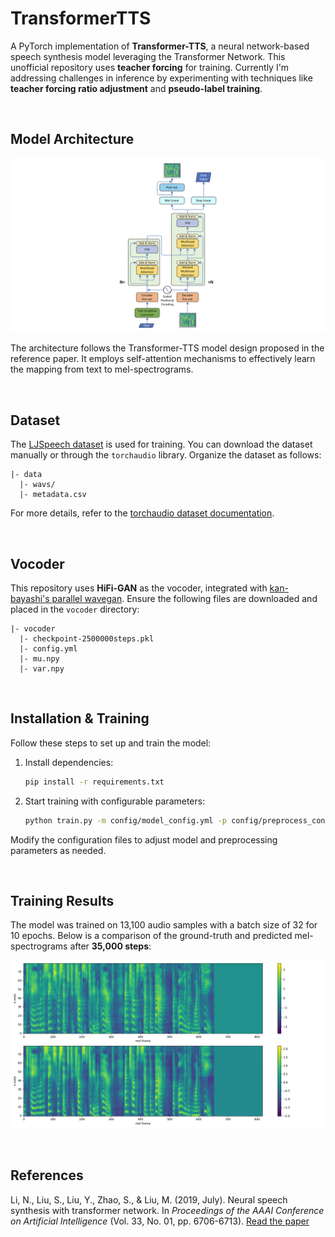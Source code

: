 # TransformerTTS

A PyTorch implementation of **Transformer-TTS**, a neural network-based speech synthesis model leveraging the Transformer Network. This unofficial repository uses **teacher forcing** for training. Currently I'm addressing challenges in inference by experimenting with techniques like **teacher forcing ratio adjustment** and **pseudo-label training**.

<br>

## Model Architecture

![Transformer architecture](./asset/transformer-tts-architecture.png)

The architecture follows the Transformer-TTS model design proposed in the reference paper. It employs self-attention mechanisms to effectively learn the mapping from text to mel-spectrograms.

<br>

## Dataset

The [LJSpeech dataset](https://keithito.com/LJ-Speech-Dataset/) is used for training. You can download the dataset manually or through the `torchaudio` library. Organize the dataset as follows:

```
|- data
  |- wavs/
  |- metadata.csv
```

For more details, refer to the [torchaudio dataset documentation](https://pytorch.org/audio/stable/datasets.html).

<br>

## Vocoder

This repository uses **HiFi-GAN** as the vocoder, integrated with [kan-bayashi's parallel wavegan](https://github.com/kan-bayashi/ParallelWaveGAN). Ensure the following files are downloaded and placed in the `vocoder` directory:

```
|- vocoder
  |- checkpoint-2500000steps.pkl
  |- config.yml
  |- mu.npy
  |- var.npy
```

<br>

## Installation & Training

Follow these steps to set up and train the model:

1. Install dependencies:
   ```bash
   pip install -r requirements.txt
   ```

2. Start training with configurable parameters:
   ```bash
   python train.py -m config/model_config.yml -p config/preprocess_config.yml -t config/train_config.yml
   ```

Modify the configuration files to adjust model and preprocessing parameters as needed.

<br>

## Training Results

The model was trained on 13,100 audio samples with a batch size of 32 for 10 epochs. Below is a comparison of the ground-truth and predicted mel-spectrograms after **35,000 steps**:

![Training result](./out/result/melspectrogram/teacher_forcing_35000step_val.png)

<br>

## References

Li, N., Liu, S., Liu, Y., Zhao, S., & Liu, M. (2019, July). Neural speech synthesis with transformer network. In *Proceedings of the AAAI Conference on Artificial Intelligence* (Vol. 33, No. 01, pp. 6706-6713). [Read the paper](https://arxiv.org/abs/1809.08895)